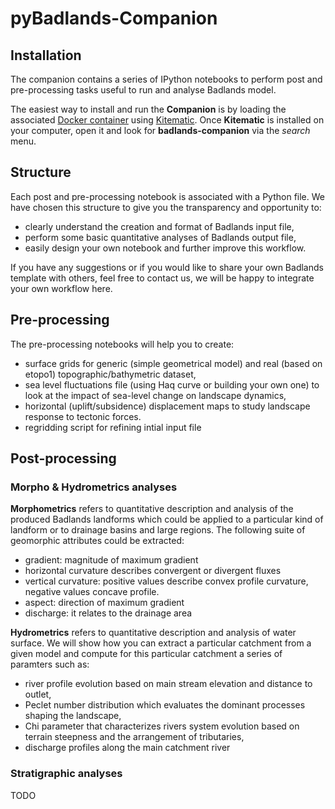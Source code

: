 # pyBadlands-Companion

## Installation

The companion contains a series of IPython notebooks to perform post and pre-processing tasks useful to run and analyse Badlands model.

The easiest way to install and run the **Companion** is by loading the associated [Docker container](http://hub.docker.com/u/badlandsmodel/dashboard/) using [Kitematic](https://docs.docker.com/kitematic/userguide/). Once **Kitematic** is installed on your computer, open it and look for **badlands-companion** via the *search* menu.  

## Structure

Each post and pre-processing notebook is associated with a Python file. We have chosen this structure to give you the transparency and opportunity to:
* clearly understand the creation and format of Badlands input file,
* perform some basic quantitative analyses of Badlands output file,
* easily design your own notebook and further improve this workflow.
 
If you have any suggestions or if you would like to share your own Badlands template with others, feel free to contact us, we will be happy to integrate your own workflow here.

## Pre-processing

The pre-processing notebooks will help you to create:
+ surface grids for generic (simple geometrical model) and real (based on etopo1) topographic/bathymetric dataset,
+ sea level fluctuations file (using Haq curve or building your own one) to look at the impact of sea-level change on landscape dynamics,
+ horizontal (uplift/subsidence) displacement maps to study landscape response to tectonic forces. 
+ regridding script for refining intial input file
 
## Post-processing

### Morpho & Hydrometrics analyses

**Morphometrics** refers to quantitative description and analysis of the produced Badlands landforms which could be applied to a particular kind of landform or to drainage basins and large regions. The following suite of geomorphic attributes could be extracted:
- gradient: magnitude of maximum gradient
- horizontal curvature describes convergent or divergent fluxes
- vertical curvature: positive values describe convex profile curvature, negative values concave profile.
- aspect: direction of maximum gradient
- discharge: it relates to the drainage area

**Hydrometrics** refers to quantitative description and analysis of water surface. We will show how you can extract a particular catchment from a given model and compute for this particular catchment a series of paramters such as:
- river profile evolution based on main stream elevation and distance to outlet,
- Peclet number distribution which evaluates the dominant processes shaping the landscape,
- Chi parameter that characterizes rivers system evolution based on terrain steepness and the arrangement of tributaries,
- discharge profiles along the main catchment river

### Stratigraphic analyses

TODO
